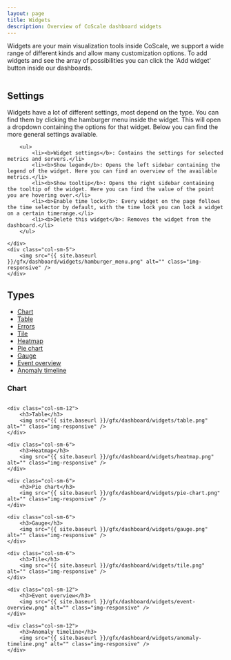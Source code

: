 ```yaml
---
layout: page
title: Widgets
description: Overview of CoScale dashboard widgets
---
```


Widgets are your main visualization tools inside CoScale, we support a wide range of different kinds and allow many customization options. To add widgets and see the array of possibilities you can click the 'Add widget' button inside our dashboards.

<img src="{{ site.baseurl }}/gfx/dashboard/widgets/add_widget.png" alt="" class="img-responsive" />

## Settings

<div class="row">
    <div class="col-sm-7">
        Widgets have a lot of different settings, most depend on the type. You can find them by clicking the hamburger menu inside the widget. This will open a dropdown containing the options for that widget. Below you can find the more general settings available.

        <ul>
            <li><b>Widget settings</b>: Contains the settings for selected metrics and servers.</li>
            <li><b>Show legend</b>: Opens the left sidebar containing the legend of the widget. Here you can find an overview of the available metrics.</li>
            <li><b>Show tooltip</b>: Opens the right sidebar containing the tooltip of the widget. Here you can find the value of the point you are hovering over.</li>
            <li><b>Enable time lock</b>: Every widget on the page follows the time selector by default, with the time lock you can lock a widget on a certain timerange.</li>
            <li><b>Delete this widget</b>: Removes the widget from the dashboard.</li>
        </ul>

    </div>
    <div class="col-sm-5">
        <img src="{{ site.baseurl }}/gfx/dashboard/widgets/hamburger_menu.png" alt="" class="img-responsive" />
    </div>
</div>

## Types
<ul class="list-inline">
    <li><a href="#chart"><i class="fa fa-line-chart fa-fw"></i> Chart</a></li>
    <li><a href="#table"><i class="fa fa-table fa-fw"></i> Table</a></li>
    <li><a href="#errors"><i class="fa fa-bug fa-fw"></i> Errors</a></li>
    <li><a href="#tile"><i class="fa fa-square-o fa-fw"></i> Tile</a></li>
    <li><a href="#heatmap"><i class="fa fa-th fa-fw"></i> Heatmap</a></li>
    <li><a href="#pie-chart"><i class="fa fa-pie-chart fa-fw"></i> Pie chart</a></li>
    <li><a href="#gauge"><i class="fa fa-tachometer fa-fw"></i> Gauge</a></li>
    <li><a href="#event-overview"><i class="fa fa-list fa-fw"></i> Event overview</a></li>
    <li><a href="#anomaly-timeline"><i class="fa fa-list-alt fa-fw"></i> Anomaly timeline</a></li>
</ul>

<div class="row">
    <div class="col-sm-12">
        <h3>Chart</h3>
        <img src="{{ site.baseurl }}/gfx/dashboard/widgets/chart.png" alt="" class="img-responsive" />
    </div>

    <div class="col-sm-12">
        <h3>Table</h3>
        <img src="{{ site.baseurl }}/gfx/dashboard/widgets/table.png" alt="" class="img-responsive" />
    </div>

    <div class="col-sm-6">
        <h3>Heatmap</h3>
        <img src="{{ site.baseurl }}/gfx/dashboard/widgets/heatmap.png" alt="" class="img-responsive" />
    </div>

    <div class="col-sm-6">
        <h3>Pie chart</h3>
        <img src="{{ site.baseurl }}/gfx/dashboard/widgets/pie-chart.png" alt="" class="img-responsive" />
    </div>

    <div class="col-sm-6">
        <h3>Gauge</h3>
        <img src="{{ site.baseurl }}/gfx/dashboard/widgets/gauge.png" alt="" class="img-responsive" />
    </div>

    <div class="col-sm-6">
        <h3>Tile</h3>
        <img src="{{ site.baseurl }}/gfx/dashboard/widgets/tile.png" alt="" class="img-responsive" />
    </div>

    <div class="col-sm-12">
        <h3>Event overview</h3>
        <img src="{{ site.baseurl }}/gfx/dashboard/widgets/event-overview.png" alt="" class="img-responsive" />
    </div>

    <div class="col-sm-12">
        <h3>Anomaly timeline</h3>
        <img src="{{ site.baseurl }}/gfx/dashboard/widgets/anomaly-timeline.png" alt="" class="img-responsive" />
    </div>
</div>
